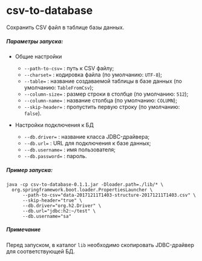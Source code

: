 # csv-to-database
Сохранить CSV файл в таблице базы данных.

##### Параметры запуска:

- Общие настройки
  - ```--path-to-csv=``` : путь к CSV файлу;
  - ```--charset=``` : кодировка файла (по умолчанию: ```UTF-8```);
  - ```--table=``` : название создаваемой таблицы в базе данных (по умолчанию: ```TableFromCsv```);
  - ```--column-size=``` : размер строки в столбце (по умолчанию: ```512```);
  - ```--column-name=``` : название столбца (по умолчанию: ```COLUMN```);
  - ```--skip-header=``` : пропустить первую строку (по умолчанию: ```false```).

- Настройки подключения к БД
  - ```--db.driver=``` : название класса JDBC-драйвера;
  - ```--db.url=``` : URL для подключения к базе данных;
  - ```--db.username=``` : имя пользователя;
  - ```--db.password=``` : пароль.
  
##### Пример запуска:
  
  ```
  java -cp csv-to-database-0.1.1.jar -Dloader.path=./lib/* \
    org.springframework.boot.loader.PropertiesLauncher \
        --path-to-csv="data-20171211T1403-structure-20171211T1403.csv" \
        --skip-header="true" \
        --db.driver="org.h2.Driver" \
        --db.url="jdbc:h2:~/test" \
        --db.username="sa"
  ```
  
##### Примечание
Перед запуском, в каталог ```lib``` необходимо скопировать JDBC-драйвер для соответствующей БД.
